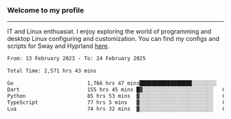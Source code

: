 ### Welcome to my profile

---

IT and Linux enthuasiat. I enjoy exploring the world of programming and desktop Linux configuring and customization. You can find my configs and scripts for Sway and Hyprland [here](https://github.com/uroborosq/mess-of-linux-configurations).

<!-- <div display="block">
 	<img align="left" width="48%" alt="isocalendar" src=".github/metrics/isocalendar_metrics.svg" />
	<img align="center" width="48%" alt="contributions" src=".github/metrics/contributions_metrics.svg" />
	<img align="center" alt="languages" src=".github/metrics/languages_metrics.svg" />
</div> -->

<!-- ![](https://komarev.com/ghpvc/?username=uroborosq&color=success&style=flat-square) -->
<!-- [](https://img.shields.io/github/last-commit/uroborosq/uroborosq?label=Profile%20updated&style=flat-square) -->

<!--START_SECTION:waka-->

```txt
From: 13 February 2023 - To: 24 February 2025

Total Time: 2,571 hrs 43 mins

Go                        1,766 hrs 47 mins█████████████████░░░░░░░░   68.07 %
Dart                      155 hrs 45 mins █▓░░░░░░░░░░░░░░░░░░░░░░░   06.00 %
Python                    85 hrs 53 mins  ▓░░░░░░░░░░░░░░░░░░░░░░░░   03.31 %
TypeScript                77 hrs 5 mins   ▓░░░░░░░░░░░░░░░░░░░░░░░░   02.97 %
Lua                       74 hrs 32 mins  ▓░░░░░░░░░░░░░░░░░░░░░░░░   02.87 %
```

<!--END_SECTION:waka-->
